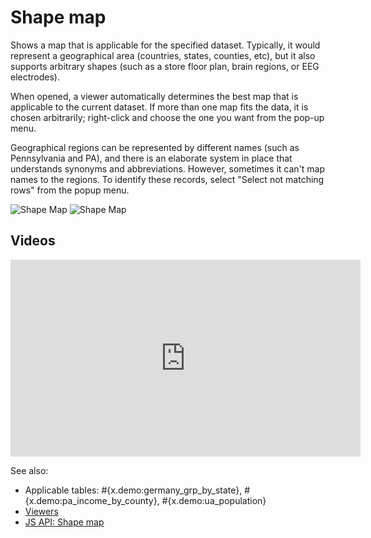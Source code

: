 <!-- TITLE: Shape map -->
<!-- SUBTITLE: -->

# Shape map

Shows a map that is applicable for the specified dataset. Typically, it would 
represent a geographical area (countries, states, counties, etc), but it also
supports arbitrary shapes (such as a store floor plan, brain regions,
or EEG electrodes).

When opened, a viewer automatically determines the best map that is applicable 
to the current dataset. If more than one map fits the data, it is chosen
arbitrarily; right-click and choose the one you want from the pop-up menu.

Geographical regions can be represented by different names (such as Pennsylvania and PA), 
and there is an elaborate system in place that understands synonyms and abbreviations. However,
sometimes it can't map names to the regions. To identify these records, select
"Select not matching rows" from the popup menu.

![Shape Map](../../uploads/viewers/shape-map-pa-counties.png "Shape Map")
![Shape Map](../../uploads/viewers/shape-map-plate.png "Shape Map")

## Videos

<iframe width="560" height="315" src="https://www.youtube.com/embed/7MBXWzdC0-I?start=3650" frameborder="0" allow="accelerometer; autoplay; clipboard-write; encrypted-media; gyroscope; picture-in-picture" allowfullscreen></iframe>

See also:
* Applicable tables: #{x.demo:germany_grp_by_state}, #{x.demo:pa_income_by_county}, #{x.demo:ua_population}  
* [Viewers](../viewers.md)
* [JS API: Shape map](https://public.datagrok.ai/js/samples/ui/viewers/types/shape-map)

